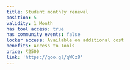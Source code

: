 ```yaml
---
title: Student monthly renewal
position: 5
validity: 1 Month
has tool access: true
has community events: false
locker access: Available on additional cost
benefits: Access to Tools
price: ₹2500
link: 'https://goo.gl/qWCz8'
---
```


